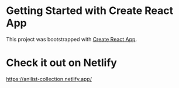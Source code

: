 # Getting Started with Create React App

This project was bootstrapped with [Create React App](https://github.com/facebook/create-react-app).

# Check it out on Netlify

https://anilist-collection.netlify.app/
